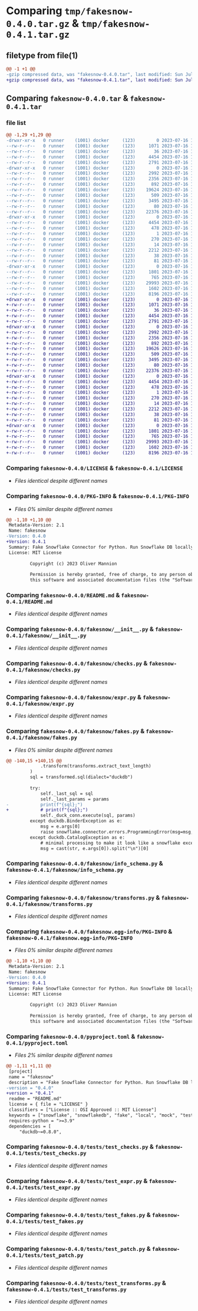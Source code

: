 # Comparing `tmp/fakesnow-0.4.0.tar.gz` & `tmp/fakesnow-0.4.1.tar.gz`

## filetype from file(1)

```diff
@@ -1 +1 @@
-gzip compressed data, was "fakesnow-0.4.0.tar", last modified: Sun Jul 16 11:31:35 2023, max compression
+gzip compressed data, was "fakesnow-0.4.1.tar", last modified: Sun Jul 16 11:59:10 2023, max compression
```

## Comparing `fakesnow-0.4.0.tar` & `fakesnow-0.4.1.tar`

### file list

```diff
@@ -1,29 +1,29 @@
-drwxr-xr-x   0 runner    (1001) docker     (123)        0 2023-07-16 11:31:35.246721 fakesnow-0.4.0/
--rw-r--r--   0 runner    (1001) docker     (123)     1071 2023-07-16 11:31:24.000000 fakesnow-0.4.0/LICENSE
--rw-r--r--   0 runner    (1001) docker     (123)       36 2023-07-16 11:31:24.000000 fakesnow-0.4.0/MANIFEST.in
--rw-r--r--   0 runner    (1001) docker     (123)     4454 2023-07-16 11:31:35.246721 fakesnow-0.4.0/PKG-INFO
--rw-r--r--   0 runner    (1001) docker     (123)     2791 2023-07-16 11:31:24.000000 fakesnow-0.4.0/README.md
-drwxr-xr-x   0 runner    (1001) docker     (123)        0 2023-07-16 11:31:35.242721 fakesnow-0.4.0/fakesnow/
--rw-r--r--   0 runner    (1001) docker     (123)     2992 2023-07-16 11:31:24.000000 fakesnow-0.4.0/fakesnow/__init__.py
--rw-r--r--   0 runner    (1001) docker     (123)     2356 2023-07-16 11:31:24.000000 fakesnow-0.4.0/fakesnow/checks.py
--rw-r--r--   0 runner    (1001) docker     (123)      892 2023-07-16 11:31:24.000000 fakesnow-0.4.0/fakesnow/expr.py
--rw-r--r--   0 runner    (1001) docker     (123)    19624 2023-07-16 11:31:24.000000 fakesnow-0.4.0/fakesnow/fakes.py
--rw-r--r--   0 runner    (1001) docker     (123)      509 2023-07-16 11:31:24.000000 fakesnow-0.4.0/fakesnow/fixtures.py
--rw-r--r--   0 runner    (1001) docker     (123)     3495 2023-07-16 11:31:24.000000 fakesnow-0.4.0/fakesnow/info_schema.py
--rw-r--r--   0 runner    (1001) docker     (123)       80 2023-07-16 11:31:24.000000 fakesnow-0.4.0/fakesnow/py.typed
--rw-r--r--   0 runner    (1001) docker     (123)    22376 2023-07-16 11:31:24.000000 fakesnow-0.4.0/fakesnow/transforms.py
-drwxr-xr-x   0 runner    (1001) docker     (123)        0 2023-07-16 11:31:35.246721 fakesnow-0.4.0/fakesnow.egg-info/
--rw-r--r--   0 runner    (1001) docker     (123)     4454 2023-07-16 11:31:34.000000 fakesnow-0.4.0/fakesnow.egg-info/PKG-INFO
--rw-r--r--   0 runner    (1001) docker     (123)      478 2023-07-16 11:31:35.000000 fakesnow-0.4.0/fakesnow.egg-info/SOURCES.txt
--rw-r--r--   0 runner    (1001) docker     (123)        1 2023-07-16 11:31:35.000000 fakesnow-0.4.0/fakesnow.egg-info/dependency_links.txt
--rw-r--r--   0 runner    (1001) docker     (123)      270 2023-07-16 11:31:35.000000 fakesnow-0.4.0/fakesnow.egg-info/requires.txt
--rw-r--r--   0 runner    (1001) docker     (123)       14 2023-07-16 11:31:35.000000 fakesnow-0.4.0/fakesnow.egg-info/top_level.txt
--rw-r--r--   0 runner    (1001) docker     (123)     2212 2023-07-16 11:31:24.000000 fakesnow-0.4.0/pyproject.toml
--rw-r--r--   0 runner    (1001) docker     (123)       38 2023-07-16 11:31:35.246721 fakesnow-0.4.0/setup.cfg
--rw-r--r--   0 runner    (1001) docker     (123)       81 2023-07-16 11:31:24.000000 fakesnow-0.4.0/setup.py
-drwxr-xr-x   0 runner    (1001) docker     (123)        0 2023-07-16 11:31:35.246721 fakesnow-0.4.0/tests/
--rw-r--r--   0 runner    (1001) docker     (123)     1801 2023-07-16 11:31:24.000000 fakesnow-0.4.0/tests/test_checks.py
--rw-r--r--   0 runner    (1001) docker     (123)      765 2023-07-16 11:31:24.000000 fakesnow-0.4.0/tests/test_expr.py
--rw-r--r--   0 runner    (1001) docker     (123)    29993 2023-07-16 11:31:24.000000 fakesnow-0.4.0/tests/test_fakes.py
--rw-r--r--   0 runner    (1001) docker     (123)     1602 2023-07-16 11:31:24.000000 fakesnow-0.4.0/tests/test_patch.py
--rw-r--r--   0 runner    (1001) docker     (123)     8196 2023-07-16 11:31:24.000000 fakesnow-0.4.0/tests/test_transforms.py
+drwxr-xr-x   0 runner    (1001) docker     (123)        0 2023-07-16 11:59:10.324233 fakesnow-0.4.1/
+-rw-r--r--   0 runner    (1001) docker     (123)     1071 2023-07-16 11:59:00.000000 fakesnow-0.4.1/LICENSE
+-rw-r--r--   0 runner    (1001) docker     (123)       36 2023-07-16 11:59:00.000000 fakesnow-0.4.1/MANIFEST.in
+-rw-r--r--   0 runner    (1001) docker     (123)     4454 2023-07-16 11:59:10.324233 fakesnow-0.4.1/PKG-INFO
+-rw-r--r--   0 runner    (1001) docker     (123)     2791 2023-07-16 11:59:00.000000 fakesnow-0.4.1/README.md
+drwxr-xr-x   0 runner    (1001) docker     (123)        0 2023-07-16 11:59:10.320232 fakesnow-0.4.1/fakesnow/
+-rw-r--r--   0 runner    (1001) docker     (123)     2992 2023-07-16 11:59:00.000000 fakesnow-0.4.1/fakesnow/__init__.py
+-rw-r--r--   0 runner    (1001) docker     (123)     2356 2023-07-16 11:59:00.000000 fakesnow-0.4.1/fakesnow/checks.py
+-rw-r--r--   0 runner    (1001) docker     (123)      892 2023-07-16 11:59:00.000000 fakesnow-0.4.1/fakesnow/expr.py
+-rw-r--r--   0 runner    (1001) docker     (123)    19626 2023-07-16 11:59:00.000000 fakesnow-0.4.1/fakesnow/fakes.py
+-rw-r--r--   0 runner    (1001) docker     (123)      509 2023-07-16 11:59:00.000000 fakesnow-0.4.1/fakesnow/fixtures.py
+-rw-r--r--   0 runner    (1001) docker     (123)     3495 2023-07-16 11:59:00.000000 fakesnow-0.4.1/fakesnow/info_schema.py
+-rw-r--r--   0 runner    (1001) docker     (123)       80 2023-07-16 11:59:00.000000 fakesnow-0.4.1/fakesnow/py.typed
+-rw-r--r--   0 runner    (1001) docker     (123)    22376 2023-07-16 11:59:00.000000 fakesnow-0.4.1/fakesnow/transforms.py
+drwxr-xr-x   0 runner    (1001) docker     (123)        0 2023-07-16 11:59:10.324233 fakesnow-0.4.1/fakesnow.egg-info/
+-rw-r--r--   0 runner    (1001) docker     (123)     4454 2023-07-16 11:59:10.000000 fakesnow-0.4.1/fakesnow.egg-info/PKG-INFO
+-rw-r--r--   0 runner    (1001) docker     (123)      478 2023-07-16 11:59:10.000000 fakesnow-0.4.1/fakesnow.egg-info/SOURCES.txt
+-rw-r--r--   0 runner    (1001) docker     (123)        1 2023-07-16 11:59:10.000000 fakesnow-0.4.1/fakesnow.egg-info/dependency_links.txt
+-rw-r--r--   0 runner    (1001) docker     (123)      270 2023-07-16 11:59:10.000000 fakesnow-0.4.1/fakesnow.egg-info/requires.txt
+-rw-r--r--   0 runner    (1001) docker     (123)       14 2023-07-16 11:59:10.000000 fakesnow-0.4.1/fakesnow.egg-info/top_level.txt
+-rw-r--r--   0 runner    (1001) docker     (123)     2212 2023-07-16 11:59:00.000000 fakesnow-0.4.1/pyproject.toml
+-rw-r--r--   0 runner    (1001) docker     (123)       38 2023-07-16 11:59:10.324233 fakesnow-0.4.1/setup.cfg
+-rw-r--r--   0 runner    (1001) docker     (123)       81 2023-07-16 11:59:00.000000 fakesnow-0.4.1/setup.py
+drwxr-xr-x   0 runner    (1001) docker     (123)        0 2023-07-16 11:59:10.324233 fakesnow-0.4.1/tests/
+-rw-r--r--   0 runner    (1001) docker     (123)     1801 2023-07-16 11:59:00.000000 fakesnow-0.4.1/tests/test_checks.py
+-rw-r--r--   0 runner    (1001) docker     (123)      765 2023-07-16 11:59:00.000000 fakesnow-0.4.1/tests/test_expr.py
+-rw-r--r--   0 runner    (1001) docker     (123)    29993 2023-07-16 11:59:00.000000 fakesnow-0.4.1/tests/test_fakes.py
+-rw-r--r--   0 runner    (1001) docker     (123)     1602 2023-07-16 11:59:00.000000 fakesnow-0.4.1/tests/test_patch.py
+-rw-r--r--   0 runner    (1001) docker     (123)     8196 2023-07-16 11:59:00.000000 fakesnow-0.4.1/tests/test_transforms.py
```

### Comparing `fakesnow-0.4.0/LICENSE` & `fakesnow-0.4.1/LICENSE`

 * *Files identical despite different names*

### Comparing `fakesnow-0.4.0/PKG-INFO` & `fakesnow-0.4.1/PKG-INFO`

 * *Files 0% similar despite different names*

```diff
@@ -1,10 +1,10 @@
 Metadata-Version: 2.1
 Name: fakesnow
-Version: 0.4.0
+Version: 0.4.1
 Summary: Fake Snowflake Connector for Python. Run Snowflake DB locally.
 License: MIT License
         
         Copyright (c) 2023 Oliver Mannion
         
         Permission is hereby granted, free of charge, to any person obtaining a copy of
         this software and associated documentation files (the "Software"), to deal in
```

### Comparing `fakesnow-0.4.0/README.md` & `fakesnow-0.4.1/README.md`

 * *Files identical despite different names*

### Comparing `fakesnow-0.4.0/fakesnow/__init__.py` & `fakesnow-0.4.1/fakesnow/__init__.py`

 * *Files identical despite different names*

### Comparing `fakesnow-0.4.0/fakesnow/checks.py` & `fakesnow-0.4.1/fakesnow/checks.py`

 * *Files identical despite different names*

### Comparing `fakesnow-0.4.0/fakesnow/expr.py` & `fakesnow-0.4.1/fakesnow/expr.py`

 * *Files identical despite different names*

### Comparing `fakesnow-0.4.0/fakesnow/fakes.py` & `fakesnow-0.4.1/fakesnow/fakes.py`

 * *Files 0% similar despite different names*

```diff
@@ -140,15 +140,15 @@
             .transform(transforms.extract_text_length)
         )
         sql = transformed.sql(dialect="duckdb")
 
         try:
             self._last_sql = sql
             self._last_params = params
-            print(f"{sql};")
+            # print(f"{sql};")
             self._duck_conn.execute(sql, params)
         except duckdb.BinderException as e:
             msg = e.args[0]
             raise snowflake.connector.errors.ProgrammingError(msg=msg, errno=2043, sqlstate="02000") from None
         except duckdb.CatalogException as e:
             # minimal processing to make it look like a snowflake exception, message content may differ
             msg = cast(str, e.args[0]).split("\n")[0]
```

### Comparing `fakesnow-0.4.0/fakesnow/info_schema.py` & `fakesnow-0.4.1/fakesnow/info_schema.py`

 * *Files identical despite different names*

### Comparing `fakesnow-0.4.0/fakesnow/transforms.py` & `fakesnow-0.4.1/fakesnow/transforms.py`

 * *Files identical despite different names*

### Comparing `fakesnow-0.4.0/fakesnow.egg-info/PKG-INFO` & `fakesnow-0.4.1/fakesnow.egg-info/PKG-INFO`

 * *Files 0% similar despite different names*

```diff
@@ -1,10 +1,10 @@
 Metadata-Version: 2.1
 Name: fakesnow
-Version: 0.4.0
+Version: 0.4.1
 Summary: Fake Snowflake Connector for Python. Run Snowflake DB locally.
 License: MIT License
         
         Copyright (c) 2023 Oliver Mannion
         
         Permission is hereby granted, free of charge, to any person obtaining a copy of
         this software and associated documentation files (the "Software"), to deal in
```

### Comparing `fakesnow-0.4.0/pyproject.toml` & `fakesnow-0.4.1/pyproject.toml`

 * *Files 2% similar despite different names*

```diff
@@ -1,11 +1,11 @@
 [project]
 name = "fakesnow"
 description = "Fake Snowflake Connector for Python. Run Snowflake DB locally."
-version = "0.4.0"
+version = "0.4.1"
 readme = "README.md"
 license = { file = "LICENSE" }
 classifiers = ["License :: OSI Approved :: MIT License"]
 keywords = ["snowflake", "snowflakedb", "fake", "local", "mock", "testing"]
 requires-python = ">=3.9"
 dependencies = [
     "duckdb~=0.8.0",
```

### Comparing `fakesnow-0.4.0/tests/test_checks.py` & `fakesnow-0.4.1/tests/test_checks.py`

 * *Files identical despite different names*

### Comparing `fakesnow-0.4.0/tests/test_expr.py` & `fakesnow-0.4.1/tests/test_expr.py`

 * *Files identical despite different names*

### Comparing `fakesnow-0.4.0/tests/test_fakes.py` & `fakesnow-0.4.1/tests/test_fakes.py`

 * *Files identical despite different names*

### Comparing `fakesnow-0.4.0/tests/test_patch.py` & `fakesnow-0.4.1/tests/test_patch.py`

 * *Files identical despite different names*

### Comparing `fakesnow-0.4.0/tests/test_transforms.py` & `fakesnow-0.4.1/tests/test_transforms.py`

 * *Files identical despite different names*

